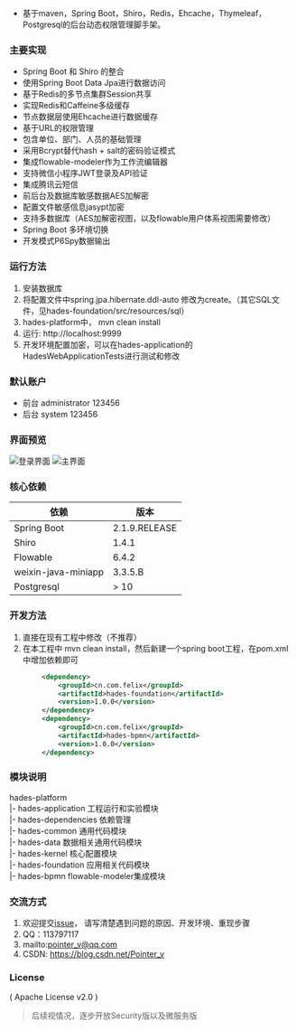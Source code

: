 - 基于maven，Spring Boot，Shiro，Redis，Ehcache，Thymeleaf，Postgresql的后台动态权限管理脚手架。

### 主要实现
- Spring Boot 和 Shiro 的整合
- 使用Spring Boot Data Jpa进行数据访问
- 基于Redis的多节点集群Session共享
- 实现Redis和Caffeine多级缓存
- 节点数据层使用Ehcache进行数据缓存
- 基于URL的权限管理
- 包含单位、部门、人员的基础管理
- 采用Bcrypt替代hash + salt的密码验证模式
- 集成flowable-modeler作为工作流编辑器
- 支持微信小程序JWT登录及API验证
- 集成腾讯云短信
- 前后台及数据库敏感数据AES加解密
- 配置文件敏感信息jasypt加密
- 支持多数据库（AES加解密视图，以及flowable用户体系视图需要修改）
- Spring Boot 多环境切换
- 开发模式P6Spy数据输出

### 运行方法
1. 安装数据库
2. 将配置文件中spring.jpa.hibernate.ddl-auto 修改为create。（其它SQL文件，见hades-foundation/src/resources/sql）
3. hades-platform中， mvn clean install
4. 运行: http://localhost:9999
5. 开发环境配置加密，可以在hades-application的HadesWebApplicationTests进行测试和修改

### 默认账户
- 前台 administrator 123456
- 后台 system 123456

### 界面预览
![登录界面](https://images.gitee.com/uploads/images/2020/0316/182215_68f07c3d_751495.png "微信截图_20200316181847.png")
![主界面](https://images.gitee.com/uploads/images/2020/0316/182659_10c995be_751495.png "微信截图_20200316181932.png")

### 核心依赖
依赖 | 版本
---|---
Spring Boot | 2.1.9.RELEASE
Shiro | 1.4.1
Flowable | 6.4.2
weixin-java-miniapp | 3.3.5.B
Postgresql | > 10 

### 开发方法
1. 直接在现有工程中修改（不推荐）
2. 在本工程中 mvn clean install，然后新建一个spring boot工程，在pom.xml中增加依赖即可
```xml
        <dependency>
            <groupId>cn.com.felix</groupId>
            <artifactId>hades-foundation</artifactId>
            <version>1.0.0</version>
        </dependency>
        <dependency>
            <groupId>cn.com.felix</groupId>
            <artifactId>hades-bpmn</artifactId>
            <version>1.0.0</version>
        </dependency>
```

### 模块说明
hades-platform<br/>
  |- hades-application 工程运行和实验模块<br/>
  |- hades-dependencies 依赖管理<br/>
  |- hades-common 通用代码模块<br/>
  |- hades-data 数据相关通用代码模块<br/>
  |- hades-kernel 核心配置模块<br/>
  |- hades-foundation 应用相关代码模块<br/>
  |- hades-bpmn flowable-modeler集成模块<br/>
 
### 交流方式
1. 欢迎提交[issue](https://gitee.com/pointer_v/hades-multi-module-scaffold/issues)， 请写清楚遇到问题的原因、开发环境、重现步骤
2. QQ：113797117
3. mailto:pointer_v@qq.com
4. CSDN: https://blog.csdn.net/Pointer_v

### License
( Apache License v2.0 )

> 后续视情况，逐步开放Security版以及微服务版

 
 
 





